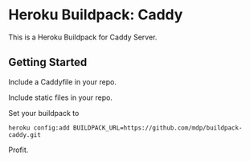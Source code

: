 # Heroku Buildpack: Caddy

This is a Heroku Buildpack for Caddy Server.

## Getting Started

Include a Caddyfile in your repo.

Include static files in your repo.

Set your buildpack to

`heroku config:add BUILDPACK_URL=https://github.com/mdp/buildpack-caddy.git`

Profit.
